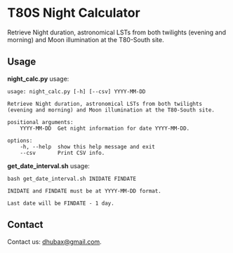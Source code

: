 T80S Night Calculator
=====================

Retrieve Night duration, astronomical LSTs from both twilights (evening and morning) and Moon illumination at the T80-South site.

Usage
-----

**night_calc.py** usage:

    usage: night_calc.py [-h] [--csv] YYYY-MM-DD

    Retrieve Night duration, astronomical LSTs from both twilights (evening and morning) and Moon illumination at the T80-South site.

    positional arguments:
        YYYY-MM-DD  Get night information for date YYYY-MM-DD.

    options:
        -h, --help  show this help message and exit
        --csv       Print CSV info.

**get_date_interval.sh** usage:

    bash get_date_interval.sh INIDATE FINDATE
    
    INIDATE and FINDATE must be at YYYY-MM-DD format. 
    
    Last date will be FINDATE - 1 day.

Contact
-------
	
Contact us: [dhubax@gmail.com](mailto:dhubax@gmail.com).